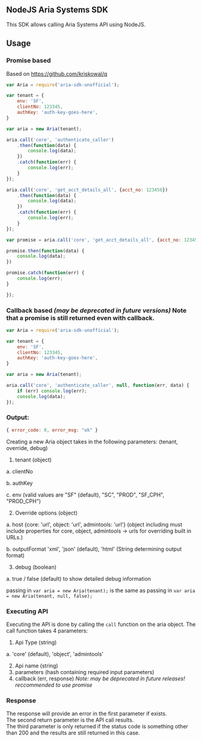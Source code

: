 ## NodeJS Aria Systems SDK
This SDK allows calling Aria Systems API using NodeJS.

## Usage

### Promise based
Based on https://github.com/kriskowal/q
```javascript
var Aria = require('aria-sdk-unofficial');

var tenant = {
    env: 'SF',
    clientNo: 123345,
    authKey: 'auth-key-goes-here',
}

var aria = new Aria(tenant);

aria.call('core', 'authenticate_caller')
    .then(function(data) {
        console.log(data);
    })
    .catch(function(err) {
        console.log(err);
    }
});
```

```javascript
aria.call('core', 'get_acct_details_all', {acct_no: 123456})
    .then(function(data) {
        console.log(data);
    })
    .catch(function(err) {
        console.log(err);
    }
});
```

```javascript
var promise = aria.call('core', 'get_acct_details_all', {acct_no: 123456});

promise.then(function(data) {
    console.log(data);
})

promise.catch(function(err) {
    console.log(err);
}

});
```

### Callback based *(may be deprecated in future versions)*  Note that a promise is still returned even with callback.
```javascript
var Aria = require('aria-sdk-unofficial');

var tenant = {
    env: 'SF',
    clientNo: 123345,
    authKey: 'auth-key-goes-here',
}

var aria = new Aria(tenant);

aria.call('core', 'authenticate_caller', null, function(err, data) {
    if (err) console.log(err);
    console.log(data);
});
```
### Output:
```javascript
{ error_code: 0, error_msg: "ok" }
```

Creating a new Aria object takes in the following parameters:
(tenant, override, debug)

1. tenant (object)

  a. clientNo
  
  b. authKey
  
  c. env (valid values are "SF" (default), "SC", "PROD", "SF_CPH", "PROD_CPH")

2. Override options (object)

  a. host {core: 'url', object: 'url', admintools: 'url'} (object including must include properties for core, object, admintools -> urls for overriding built in URLs.) 

  b. outputFormat 'xml', 'json' (default), 'html' (String determining output format)

3. debug (boolean)

  a. true / false (default) to show detailed debug information

passing in `var aria = new Aria(tenant);` is the same as passing in `var aria = new Aria(tenant, null, false);`  

### Executing API

Executing the API is done by calling the `call` function on the aria object.  The call function takes 4 parameters:

1. Api Type (string)

a. 'core' (default), 'object', 'admintools'

2. Api name (string)
3. parameters (hash containing required input parameters)
4. callback (err, response) *Note: may be deprecated in future releases! reccommended to use promise*

### Response
The response will provide an error in the first parameter if exists.  
The second return parameter is the API call results.  
The third parameter is only returned if the status code is something other than 200 and the results are still returned in this case.
